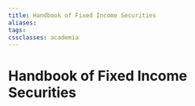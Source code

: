 ```yaml
---
title: Handbook of Fixed Income Securities
aliases: 
tags: 
cssclasses: academia
---
```

# Handbook of Fixed Income Securities

